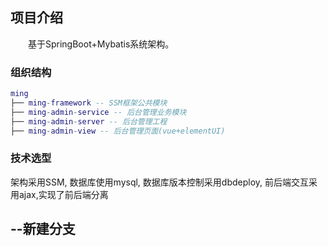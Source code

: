 ## 项目介绍
　　基于SpringBoot+Mybatis系统架构。
### 组织结构

``` lua
ming
├── ming-framework -- SSM框架公共模块
├── ming-admin-service -- 后台管理业务模块
├── ming-admin-server -- 后台管理工程
├── ming-admin-view -- 后台管理页面(vue+elementUI)

```

### 技术选型
   架构采用SSM,
   数据库使用mysql,
   数据库版本控制采用dbdeploy,
   前后端交互采用ajax,实现了前后端分离

--新建分支
----
